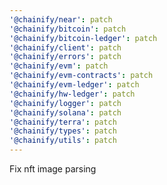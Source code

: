 ```yaml
---
'@chainify/near': patch
'@chainify/bitcoin': patch
'@chainify/bitcoin-ledger': patch
'@chainify/client': patch
'@chainify/errors': patch
'@chainify/evm': patch
'@chainify/evm-contracts': patch
'@chainify/evm-ledger': patch
'@chainify/hw-ledger': patch
'@chainify/logger': patch
'@chainify/solana': patch
'@chainify/terra': patch
'@chainify/types': patch
'@chainify/utils': patch
---
```


Fix nft image parsing
